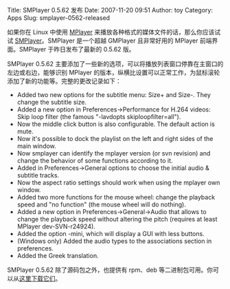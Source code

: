 Title: SMPlayer 0.5.62 发布
Date: 2007-11-20 09:51
Author: toy
Category: Apps
Slug: smplayer-0562-released

如果你在 Linux 中使用
[MPlayer](http://linuxtoy.org/archives/playing-around-with-mplayer.html)
来播放各种格式的媒体文件的话，那么你应该试试
[SMPlayer](http://linuxtoy.org/archives/smplayer.html)。SMPlayer
是一个超越 GMPlayer 且非常好用的 MPlayer 前端界面。SMPlayer
于昨日发布了最新的 0.5.62 版。

SMPlayer 0.5.62
主要添加了一些新的选项，可以将播放列表窗口停靠在主窗口的左边或右边，能够识别
MPlayer
的版本，纵横比设置可以正常工作，为鼠标滚轮添加了新的功能等。完整的更改记录如下：

* Added two new options for the subtitle menu: Size+ and Size-. They
change the subtitle size.  
* Added a new option in Preferences->Performance for H.264 videos:
Skip loop filter (the famous "-lavdopts skiploopfilter=all").  
* Now the middle click button is also configurable. The default action
is mute.  
* Now it's possible to dock the playlist on the left and right sides
of the main window.  
* Now smplayer can identify the mplayer version (or svn revision) and
change the behavior of some functions according to it.  
* Added in Preferences->General options to choose the initial audio &
subtitle tracks.  
* Now the aspect ratio settings should work when using the mplayer own
window.  
* Added two more functions for the mouse wheel: change the playback
speed and "no function" (the mouse wheel will do nothing).  
* Added a new option in Preferences->General->Audio that allows to
change the playback speed without altering the pitch (requires at least
MPlayer dev-SVN-r24924).  
* Added the option -mini, which will display a GUI with less buttons.  
* (Windows only) Added the audio types to the associations section in
preferences.  
* Added the Greek translation.

SMPlayer 0.5.62 除了源码包之外，也提供有 rpm、deb
等二进制包可用。你可以从[这里下载它们](http://smplayer.sourceforge.net/downloads.php?tr_lang=en)。
